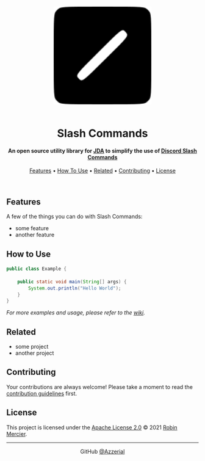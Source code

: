 <div align="center">
  <br>
  <img src="assets/icon.svg" alt="Slash Command icon" width="256">
  <br>
  <br>
  <h1>Slash Commands</h1>
  <h4>An open source utility library for <a href="https://github.com/DV8FromTheWorld/JDA" target="_blank">JDA</a> to simplify the use of <a href="https://discord.com/developers/docs/interactions/slash-commands" target="_blank">Discord Slash Commands</a></h4>
</div>
<p align="center">
  <a href="#features">Features</a> •
  <a href="#how-to-use">How To Use</a> •
  <a href="#related">Related</a> •
  <a href="#contributing">Contributing</a> •
  <a href="#license">License</a>
</p>
<br>

## Features

A few of the things you can do with Slash Commands:

* some feature
* another feature

## How to Use

```java
public class Example {

    public static void main(String[] args) {
        System.out.println("Hello World");
    }
}
```

*For more examples and usage, please refer to the [wiki](wiki).*

## Related

* some project
* another project

## Contributing

Your contributions are always welcome! Please take a moment to read the [contribution guidelines](CONTRIBUTING.md) first.

## License

This project is licensed under the [Apache License 2.0](LICENSE) © 2021 [Robin Mercier](https://github.com/azzerial/).

---

<p align="center">
  GitHub <a href="https://github.com/azzerial">@Azzerial</a>
</p>